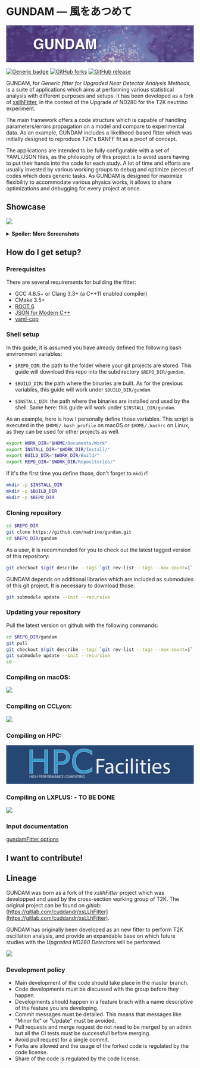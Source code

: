 # GUNDAM — 風をあつめて 

![](./resources/images/banner2.png)

[![Generic badge](https://img.shields.io/badge/Example_of_inputs-OA2020-GREEN.svg)](https://github.com/nadrino/gundamInputOa2020)  [![GitHub forks](https://badgen.net/github/forks/nadrino/gundam/)](https://github.com/nadrino/gundam/network/members) [![GitHub release](https://img.shields.io/github/release/nadrino/gundam.svg)](https://github.com/nadrino/gundam/releases/)

GUNDAM, for *Generic fitter for Upgraded Near Detector Analysis Methods*, is a suite
of applications which aims at performing various statistical analysis with different
purposes and setups. It has been developed as a fork of 
[xsllhFitter](https://gitlab.com/cuddandr/xsLLhFitter), in the context of the Upgrade
of ND280 for the T2K neutrino experiment.


The main framework offers a code structure which is capable of  handling parameters/errors
propagation on a model and compare to experimental data. As an example, GUNDAM includes
a likelihood-based fitter which was initially designed  to reproduce T2K's BANFF fit as
a proof of concept.

The applications are intended to be fully configurable with a set of YAML/JSON files, as
the philosophy of this project is to avoid users having to put their hands into the code
for each study. A lot of time and efforts are usually invested by various working groups
to debug and optimize pieces of codes which does generic tasks. As GUNDAM is designed for
maximize flexibility to accommodate various physics works, it allows to share optimizations
and debugging for every project at once.

## Showcase

![](./resources/images/samplesExample.png)

<details>
  <summary><b>Spoiler: More Screenshots</b></summary>

![](./resources/images/postFitCorrExample.png)

</details>



## How do I get setup?

### Prerequisites

There are several requirements for building the fitter:
- GCC 4.8.5+ or Clang 3.3+ (a C++11 enabled compiler)
- CMake 3.5+
- [ROOT 6](https://github.com/root-project/root)
- [JSON for Modern C++](https://github.com/nlohmann/json)
- [yaml-cpp](https://github.com/jbeder/yaml-cpp)

### Shell setup

In this guide, it is assumed you have already defined the following bash environment
variables:

- `$REPO_DIR`: the path to the folder where your git projects are stored. This guide
  will download this repo into the subdirectory `$REPO_DIR/gundam`.

- `$BUILD_DIR`: the path where the binaries are built. As for the previous variables,
  this guide will work under `$BUILD_DIR/gundam`.

- `$INSTALL_DIR`: the path where the binaries are installed and used by the shell.
  Same here: this guide will work under `$INSTALL_DIR/gundam`.

As an example, here is how I personally define those variables. This script is executed
in the `$HOME/.bash_profile` on macOS or `$HOME/.bashrc` on Linux, as they can be used
for other projects as well.

```bash
export WORK_DIR="$HOME/Documents/Work"
export INSTALL_DIR="$WORK_DIR/Install/"
export BUILD_DIR="$WORK_DIR/Build/"
export REPO_DIR="$WORK_DIR/Repositories/"
```

If it's the first time you define those, don't forget to `mkdir`!

```bash
mkdir -p $INSTALL_DIR
mkdir -p $BUILD_DIR
mkdir -p $REPO_DIR
```

### Cloning repository

```bash
cd $REPO_DIR
git clone https://github.com/nadrino/gundam.git
cd $REPO_DIR/gundam
```

As a user, it is recommended for you to check out the latest tagged version of this
repository:

```bash
git checkout $(git describe --tags `git rev-list --tags --max-count=1`)
```

GUNDAM depends on additional libraries which are included as submodules of this git
project. It is necessary to download those:

```bash
git submodule update --init --recursive
```

### Updating your repository

Pull the latest version on github with the following commands:

```bash
cd $REPO_DIR/gundam
git pull
git checkout $(git describe --tags `git rev-list --tags --max-count=1`)
git submodule update --init --recursive
cd -
```


### Compiling on macOS:

[![](./resources/guides/images/macOsLogo.png)](./resources/guides/installOnMacOs.md)


### Compiling on CCLyon:

[![](./resources/guides/images/cc_in2p3_logo.png)](./resources/guides/installOnCCLyon.md)


### Compiling on HPC:

[![](./resources/guides/images/hpcLogo.png)](./resources/guides/installOnHpc.md)


### Compiling on LXPLUS: - TO BE DONE

[![](./resources/guides/images/lxplusLogo.png)](./resources/guides/.md)




### Input documentation

[gundamFitter options](./documentation/applications/gundamFitter.md)

## I want to contribute!

## Lineage

GUNDAM was born as a fork of the *xsllhFitter* project which was developped and used by
the cross-section working group of T2K. The original project can be found on *gitlab*:
[https://gitlab.com/cuddandr/xsLLhFitter](https://gitlab.com/cuddandr/xsLLhFitter).

GUNDAM has originally been developed as an new fitter to perform T2K oscillation
analysis, and provide an expandable base on which future studies with the *Upgraded
ND280 Detectors* will be performed.

![](./resources/images/ride.png)

### Development policy 

- Main development of the code should take place in the master branch.
- Code developments must be discussed with the group before they happen.
- Developments should happen in a feature brach with a name descriptive of the feature you are developing. 
- Commit messages must be detailed. This means that messages like "Minor fix" or "Update" must be avoided.
- Pull requests and merge request do not need to be merged by an admin but all the CI tests must be successfull before merging.
- Avoid pull request for a single commit. 
- Forks are allowed and the usage of the forked code is regulated by the code license. 
- Share of the code is regulated by the code license. 
